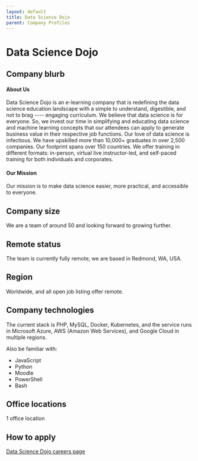 ```yaml
---
layout: default
title: Data Science Dojo
parent: Company Profiles
---
```


# Data Science Dojo

## Company blurb

#### About Us
Data Science Dojo is an e-learning company that is redefining the data science education landscape with a simple to understand, digestible, and not to brag ---- engaging curriculum. We believe that data science is for everyone. So, we invest our time in simplifying and educating data science and machine learning concepts that our attendees can apply to generate business value in their respective job functions. Our love of data science is infectious. We have upskilled more than 10,000+ graduates in over 2,500 companies. Our footprint spans over 150 countries. We offer training in different formats: in-person, virtual live instructor-led, and self-paced training for both individuals and corporates.

#### Our Mission
Our mission is to make data science easier, more practical, and accessible to everyone. 

## Company size

We are a team of around 50 and looking forward to growing further.

## Remote status

The team is currently fully remote, we are based in Redmond, WA, USA. 

## Region

Worldwide, and all open job listing offer remote.

## Company technologies

The current stack is PHP, MySQL, Docker, Kubernetes, and the service runs in Microsoft Azure, AWS (Amazon Web Services), and Google Cloud in multiple regions. 

Also be familiar with:
* JavaScript
* Python
* Moodle
* PowerShell
* Bash

## Office locations

1 office location

## How to apply

[Data Science Dojo careers page](https://datasciencedojo.com/about/careers)
